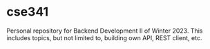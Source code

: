 # cse341
Personal repository for Backend Development II of Winter 2023. This includes topics, but not limited to, building own API, REST client, etc.
